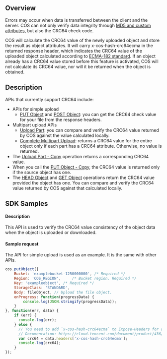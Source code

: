 ## Overview

Errors may occur when data is transferred between the client and the server. COS can not only verify data integrity through [MD5 and custom attributes](https://intl.cloud.tencent.com/document/product/436/32467), but also the CRC64 check code.

COS will calculate the CRC64 value of the newly uploaded object and store the result as object attributes. It will carry x-cos-hash-crc64ecma in the returned response header, which indicates the CRC64 value of the uploaded object calculated according to [ECMA-182 standard](https://www.ecma-international.org/publications/standards/Ecma-182.htm). If an object already has a CRC64 value stored before this feature is activated, COS will not calculate its CRC64 value, nor will it be returned when the object is obtained.

## Description

APIs that currently support CRC64 include:

- APIs for simple upload
	- [PUT Object](https://intl.cloud.tencent.com/document/product/436/7749) and [POST Object](https://intl.cloud.tencent.com/document/product/436/14690): you can get the CRC64 check value for your file from the response headers.
- Multipart upload APIs
	- [Upload Part](https://intl.cloud.tencent.com/document/product/436/7750): you can compare and verify the CRC64 value returned by COS against the value calculated locally.
	- [Complete Multipart Upload](https://intl.cloud.tencent.com/document/product/436/7742): returns a CRC64 value for the entire object only if each part has a CRC64 attribute. Otherwise, no value is returned.
- The [Upload Part - Copy](https://intl.cloud.tencent.com/document/product/436/8287) operation returns a corresponding CRC64 value.
- When you call the [PUT Object - Copy](https://intl.cloud.tencent.com/document/product/436/10881), the CRC64 value is returned only if the source object has one.
- The [HEAD Object](https://intl.cloud.tencent.com/document/product/436/7745) and [GET Object](https://intl.cloud.tencent.com/document/product/436/7753) operations return the CRC64 value provided the object has one. You can compare and verify the CRC64 value returned by COS against that calculated locally.

## SDK Samples

#### Description

This API is used to verify the CRC64 value consistency of the object data when the object is uploaded or downloaded.

#### Sample request

The API for simple upload is used as an example. It is the same with other APIs.

[//]: # (.cssg-snippet-put-object)
```js
cos.putObject({
    Bucket: 'examplebucket-1250000000', /* Required */
    Region: 'COS_REGION',     /* Bucket region. Required */
    Key: 'exampleobject', /* Required */
    StorageClass: 'STANDARD',
    Body: fileObject, // Upload the file object.
    onProgress: function(progressData) {
        console.log(JSON.stringify(progressData));
    }
}, function(err, data) {
    if (err) {
      console.log(err);
    } else {
      // You need to add `x-cos-hash-crc64ecma` to Expose-Headers for a successful response.
      // Documentation: https://cloud.tencent.com/document/product/436/13318
      var crc64 = data.headers['x-cos-hash-crc64ecma'];
      console.log(crc64);
    }
});
```

